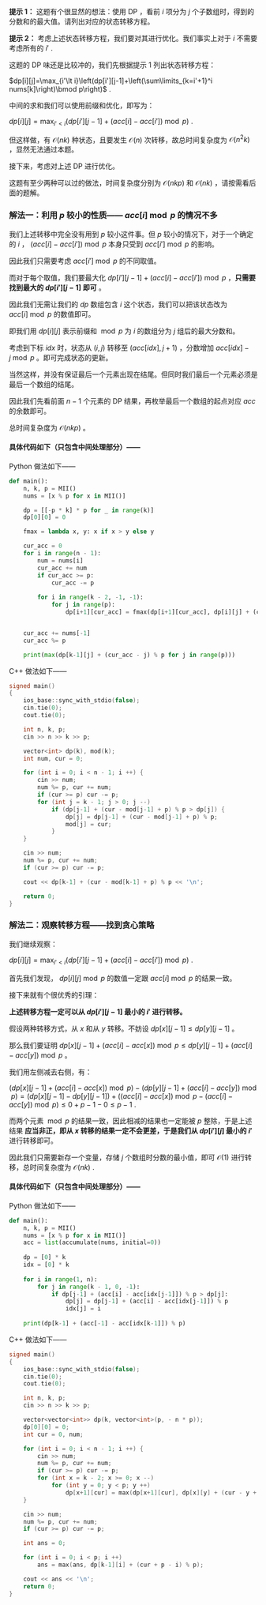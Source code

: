 **提示 1：** 这题有个很显然的想法：使用 DP ，看前 $i$ 项分为 $j$ 个子数组时，得到的分数和的最大值。请列出对应的状态转移方程。

**提示 2：** 考虑上述状态转移方程，我们要对其进行优化。我们事实上对于 $i$ 不需要考虑所有的 $i'$ .

这题的 DP 味还是比较冲的，我们先根据提示 1 列出状态转移方程：

$dp[i][j]=\max_{i'\lt i}\left(dp[i'][j-1]+\left(\sum\limits_{k=i'+1}^i nums[k]\right)\bmod p\right)$ .

中间的求和我们可以使用前缀和优化，即写为：

$dp[i][j]=\max_{i'\lt i}\left(dp[i'][j-1]+(acc[i]-acc[i'])\bmod p\right)$ .

但这样做，有 $\mathcal{O}(nk)$ 种状态，且要发生 $\mathcal{O}(n)$ 次转移，故总时间复杂度为 $\mathcal{O}(n^2k)$ ，显然无法通过本题。

接下来，考虑对上述 DP 进行优化。

这题有至少两种可以过的做法，时间复杂度分别为 $\mathcal{O}(nkp)$ 和 $\mathcal{O}(nk)$ ，请按需看后面的题解。

### 解法一：利用 $p$ 较小的性质—— $acc[i]\bmod p$ 的情况不多

我们上述转移中完全没有用到 $p$ 较小这件事。但 $p$ 较小的情况下，对于一个确定的 $i$ ， $(acc[i]-acc[i'])\bmod p$ 本身只受到 $acc[i']\bmod p$ 的影响。

因此我们只需要考虑 $acc[i']\bmod p$ 的不同取值。

而对于每个取值，我们要最大化 $dp[i'][j-1]+(acc[i]-acc[i'])\bmod p$ ，**只需要找到最大的 $dp[i'][j-1]$ 即可** 。

因此我们无需让我们的 $dp$ 数组包含 $i$ 这个状态，我们可以把该状态改为 $acc[i]\bmod p$ 的数值即可。

即我们用 $dp[i][j]$ 表示前缀和 $\bmod p$ 为 $i$ 的数组分为 $j$ 组后的最大分数和。

考虑到下标 $idx$ 时，状态从 $(i,j)$ 转移至 $(acc[idx],j+1)$ ，分数增加 $acc[idx]-j\bmod p$ 。即可完成状态的更新。

当然这样，并没有保证最后一个元素出现在结尾。但同时我们最后一个元素必须是最后一个数组的结尾。

因此我们先看前面 $n-1$ 个元素的 DP 结果，再枚举最后一个数组的起点对应 $acc$ 的余数即可。

总时间复杂度为 $\mathcal{O}(nkp)$ 。

#### 具体代码如下（只包含中间处理部分）——

Python 做法如下——

```Python []
def main():
    n, k, p = MII()
    nums = [x % p for x in MII()]

    dp = [[-p * k] * p for _ in range(k)]
    dp[0][0] = 0

    fmax = lambda x, y: x if x > y else y

    cur_acc = 0
    for i in range(n - 1):
        num = nums[i]
        cur_acc += num
        if cur_acc >= p:
            cur_acc -= p
        
        for i in range(k - 2, -1, -1):
            for j in range(p):
                dp[i+1][cur_acc] = fmax(dp[i+1][cur_acc], dp[i][j] + (cur_acc - j) % p)


    cur_acc += nums[-1]
    cur_acc %= p

    print(max(dp[k-1][j] + (cur_acc - j) % p for j in range(p)))
```

C++ 做法如下——

```cpp []
signed main()
{
    ios_base::sync_with_stdio(false);
    cin.tie(0);
    cout.tie(0);

    int n, k, p;
    cin >> n >> k >> p;

    vector<int> dp(k), mod(k);
    int num, cur = 0;

    for (int i = 0; i < n - 1; i ++) {
        cin >> num;
        num %= p, cur += num;
        if (cur >= p) cur -= p;
        for (int j = k - 1; j > 0; j --) 
            if (dp[j-1] + (cur - mod[j-1] + p) % p > dp[j]) {
                dp[j] = dp[j-1] + (cur - mod[j-1] + p) % p;
                mod[j] = cur;
            }
    }

    cin >> num;
    num %= p, cur += num;
    if (cur >= p) cur -= p;

    cout << dp[k-1] + (cur - mod[k-1] + p) % p << '\n';

    return 0;
}
```

### 解法二：观察转移方程——找到贪心策略

我们继续观察：

$dp[i][j]=\max_{i'\lt i}\left(dp[i'][j-1]+(acc[i]-acc[i'])\bmod p\right)$ .

首先我们发现， $dp[i][j]\bmod p$ 的数值一定跟 $acc[i]\bmod p$ 的结果一致。

接下来就有个很优秀的引理：

**上述转移方程一定可以从 $dp[i'][j-1]$ 最小的 $i'$ 进行转移。**

假设两种转移方式，从 $x$ 和从 $y$ 转移。不妨设 $dp[x][j-1]\leq dp[y][j-1]$ 。

那么我们要证明 $dp[x][j-1]+(acc[i]-acc[x])\bmod p\leq dp[y][j-1]+(acc[i]-acc[y])\bmod p$ 。

我们用左侧减去右侧，有：

$(dp[x][j-1]+(acc[i]-acc[x])\bmod p)-(dp[y][j-1]+(acc[i]-acc[y])\bmod p)=(dp[x][j-1]-dp[y][j-1])+((acc[i]-acc[x])\bmod p-(acc[i]-acc[y])\bmod p)\leq 0+p-1-0\leq p-1$ .

而两个元素 $\bmod p$ 的结果一致，因此相减的结果也一定能被 $p$ 整除，于是上述结果 **应当非正，即从 $x$ 转移的结果一定不会更差，于是我们从 $dp[i'][j]$ 最小的 $i'$** 进行转移即可。

因此我们只需要新存一个变量，存储 $j$ 个数组时分数的最小值，即可 $\mathcal{O}(1)$ 进行转移，总时间复杂度为 $\mathcal{O}(nk)$ .

#### 具体代码如下（只包含中间处理部分）——

Python 做法如下——

```Python []
def main():
    n, k, p = MII()
    nums = [x % p for x in MII()]
    acc = list(accumulate(nums, initial=0))
    
    dp = [0] * k
    idx = [0] * k
    
    for i in range(1, n):
        for j in range(k - 1, 0, -1):
            if dp[j-1] + (acc[i] - acc[idx[j-1]]) % p > dp[j]:
                dp[j] = dp[j-1] + (acc[i] - acc[idx[j-1]]) % p
                idx[j] = i
    
    print(dp[k-1] + (acc[-1] - acc[idx[k-1]]) % p)
```

C++ 做法如下——

```cpp []
signed main()
{
    ios_base::sync_with_stdio(false);
    cin.tie(0);
    cout.tie(0);

    int n, k, p;
    cin >> n >> k >> p;

    vector<vector<int>> dp(k, vector<int>(p, - n * p));
    dp[0][0] = 0;
    int cur = 0, num;

    for (int i = 0; i < n - 1; i ++) {
        cin >> num;
        num %= p, cur += num;
        if (cur >= p) cur -= p;
        for (int x = k - 2; x >= 0; x --)
            for (int y = 0; y < p; y ++)
                dp[x+1][cur] = max(dp[x+1][cur], dp[x][y] + (cur - y + p) % p);
    }

    cin >> num;
    num %= p, cur += num;
    if (cur >= p) cur -= p;

    int ans = 0;

    for (int i = 0; i < p; i ++)
        ans = max(ans, dp[k-1][i] + (cur + p - i) % p);

    cout << ans << '\n';
    return 0;
}
```